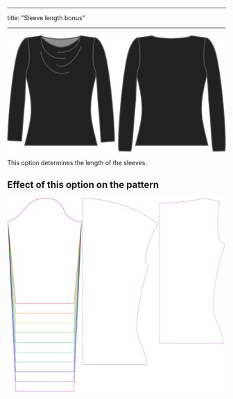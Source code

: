 - - -
title: "Sleeve length bonus"
- - -

![The sleeve length bonus option on Diana](./sleevelengthbonus.svg)

This option determines the length of the sleeves.

## Effect of this option on the pattern

![This image shows the effect of this option by superimposing several variants that have a different value for this option](diana_sleevelengthbonus_sample.svg "Effect of this option on the pattern")
